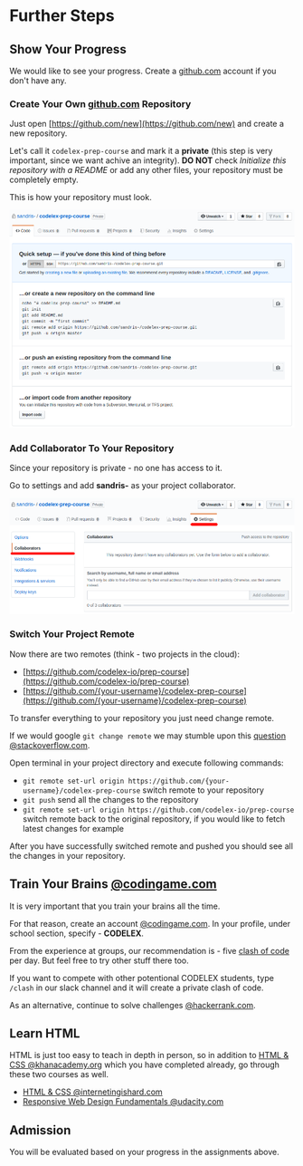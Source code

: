 # Further Steps

## Show Your Progress

We would like to see your progress. Create a [github.com](https://github.com) account if you don't have any.

### Create Your Own [github.com](https://github.com) Repository

Just open [https://github.com/new](https://github.com/new) and create a new repository.

Let's call it `codelex-prep-course` and mark it a **private** (this step is very important, since we want achive an integrity). **DO NOT** check *Initialize this repository with a README* or add any other files, your repository must be completely empty.

This is how your repository must look.

![Empty Repository](./assets/empty-repository.png)

### Add Collaborator To Your Repository

Since your repository is private - no one has access to it.

Go to settings and add **sandris-** as your project collaborator.

![Collaborators](./assets/collaborators.png)

### Switch Your Project Remote

Now there are two remotes (think - two projects in the cloud):

 - [https://github.com/codelex-io/prep-course](https://github.com/codelex-io/prep-course)
 - [https://github.com/{your-username}/codelex-prep-course](https://github.com/{your-username}/codelex-prep-course)

To transfer everything to your repository you just need change remote.

If we would google `git change remote` we may stumble upon this [question @stackoverflow.com](https://stackoverflow.com/questions/2432764/how-to-change-the-uri-url-for-a-remote-git-repository).

Open terminal in your project directory and execute following commands:

 - `git remote set-url origin https://github.com/{your-username}/codelex-prep-course` switch remote to your repository
 - `git push` send all the changes to the repository
 - `git remote set-url origin https://github.com/codelex-io/prep-course` switch remote back to the original repository, if you would like to fetch latest changes for example

After you have successfully switched remote and pushed you should see all the changes in your repository.

## Train Your Brains [@codingame.com](https://www.codingame.com)

It is very important that you train your brains all the time.

For that reason, create an account [@codingame.com](https://www.codingame.com). In your profile, under school section, specify - **CODELEX**.

From the experience at groups, our recommendation is - five [clash of code](https://www.codingame.com/multiplayer/clashofcode) per day. But feel free to try other stuff there too.

If you want to compete with other potentional CODELEX students, type `/clash` in our slack channel and it will create a private clash of code.

As an alternative, continue to solve challenges [@hackerrank.com](https://www.hackerrank.com).

## Learn HTML

HTML is just too easy to teach in depth in person, so in addition to [HTML & CSS @khanacademy.org](https://www.khanacademy.org/computing/computer-programming/html-css) which you have completed already, go through these two courses as well.

 - [HTML & CSS @internetingishard.com](https://internetingishard.com/html-and-css/)
 - [Responsive Web Design Fundamentals @udacity.com](https://www.udacity.com/course/responsive-web-design-fundamentals--ud893)

## Admission

You will be evaluated based on your progress in the assignments above.